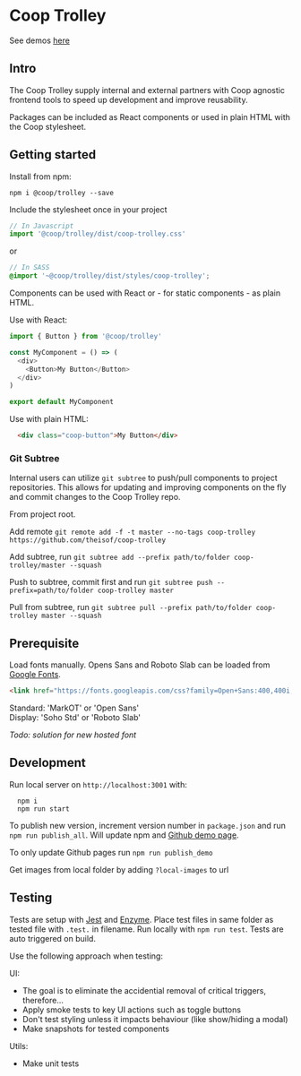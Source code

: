 # Coop Trolley

See demos [here](https://theisof.github.io/coop-trolley/)

## Intro

The Coop Trolley supply internal and external partners with Coop agnostic frontend tools to speed up development and improve reusability.

Packages can be included as React components or used in plain HTML with the Coop stylesheet.

## Getting started

Install from npm:

```
npm i @coop/trolley --save
```
Include the stylesheet once in your project

```javascript
// In Javascript
import '@coop/trolley/dist/coop-trolley.css'
```

or

```scss
// In SASS
@import '~@coop/trolley/dist/styles/coop-trolley';
```

Components can be used with React or - for static components - as plain HTML.

Use with React:

```javascript
import { Button } from '@coop/trolley'

const MyComponent = () => (
  <div>
    <Button>My Button</Button>
  </div>
)

export default MyComponent
```

Use with plain HTML:

```html
  <div class="coop-button">My Button</div>
```

### Git Subtree

Internal users can utilize `git subtree` to push/pull components to project repositories. This allows for updating and improving components on the fly and commit changes to the Coop Trolley repo.

From project root.

Add remote `git remote add -f -t master --no-tags coop-trolley https://github.com/theisof/coop-trolley`

Add subtree, run `git subtree add --prefix path/to/folder coop-trolley/master --squash`

Push to subtree, commit first and run `git subtree push --prefix=path/to/folder coop-trolley master`

Pull from subtree, run `git subtree pull --prefix path/to/folder coop-trolley master --squash`

## Prerequisite

Load fonts manually. Opens Sans and Roboto Slab can be loaded from [Google Fonts](https://fonts.google.com/selection?query=open&selection.family=Open+Sans:400,400i,600,600i,800|Roboto+Slab:400,700).

```html
<link href="https://fonts.googleapis.com/css?family=Open+Sans:400,400i,700,700i,800|Roboto+Slab:400,700" rel="stylesheet">
```

Standard: 'MarkOT' or 'Open Sans'  \
Display: 'Soho Std' or 'Roboto Slab'

*Todo: solution for new hosted font*

## Development

Run local server on `http://localhost:3001` with:
```
  npm i
  npm run start
```

To publish new version, increment version number in `package.json` and run `npm run publish_all`. Will update npm and [Github demo page](https://theisof.github.io/coop-trolley/).

To only update Github pages run `npm run publish_demo`

Get images from local folder by adding `?local-images` to url

## Testing

Tests are setup with [Jest](https://jestjs.io/en/) and [Enzyme](https://airbnb.io/enzyme/). Place test files in same folder as tested file with `.test.` in filename. Run locally with `npm run test`. Tests are auto triggered on build.

Use the following approach when testing:

UI:
- The goal is to eliminate the accidential removal of critical triggers, therefore...
- Apply smoke tests to key UI actions such as toggle buttons
- Don't test styling unless it impacts behaviour (like show/hiding a modal)
- Make snapshots for tested components

Utils:
- Make unit tests
